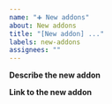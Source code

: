 ```yaml
---
name: "➕ New addons"
about: New addons
title: "[New addon] ..."
labels: new-addons
assignees: ""
---
```


**Describe the new addon**

<!-- A description of the new addon. -->

**Link to the new addon**

<!-- Add a link to the new addon here. -->
